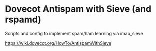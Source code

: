 # Dovecot Antispam with Sieve (and rspamd)

Scripts and config to implement spam/ham learning via imap_sieve

https://wiki.dovecot.org/HowTo/AntispamWithSieve
